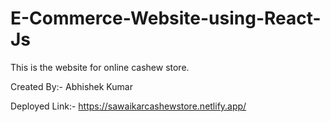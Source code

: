 # E-Commerce-Website-using-React-Js
This is the website for online cashew store.

Created By:- Abhishek Kumar



Deployed Link:- https://sawaikarcashewstore.netlify.app/
